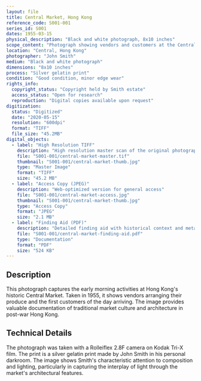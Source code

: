 ```yaml
---
layout: file
title: Central Market, Hong Kong
reference_code: S001-001
series_id: S001
dates: 1955-03-15
physical_description: "Black and white photograph, 8x10 inches"
scope_content: "Photograph showing vendors and customers at the Central Market in Hong Kong. Early morning scene with produce vendors setting up their stalls."
location: "Central, Hong Kong"
photographer: "John Smith"
medium: "Black and white photograph"
dimensions: "8x10 inches"
process: "Silver gelatin print"
condition: "Good condition, minor edge wear"
rights_info:
  copyright_status: "Copyright held by Smith estate"
  access_status: "Open for research"
  reproduction: "Digital copies available upon request"
digitization:
  status: "Digitized"
  date: "2020-05-15"
  resolution: "600dpi"
  format: "TIFF"
  file_size: "45.2MB"
digital_objects:
  - label: "High Resolution TIFF"
    description: "High resolution master scan of the original photograph"
    file: "S001-001/central-market-master.tif"
    thumbnail: "S001-001/central-market-thumb.jpg"
    type: "Master Image"
    format: "TIFF"
    size: "45.2 MB"
  - label: "Access Copy (JPEG)"
    description: "Web-optimized version for general access"
    file: "S001-001/central-market-access.jpg"
    thumbnail: "S001-001/central-market-thumb.jpg"
    type: "Access Copy"
    format: "JPEG"
    size: "2.1 MB"
  - label: "Finding Aid (PDF)"
    description: "Detailed finding aid with historical context and metadata"
    file: "S001-001/central-market-finding-aid.pdf"
    type: "Documentation"
    format: "PDF"
    size: "524 KB"
---
```


## Description

This photograph captures the early morning activities at Hong Kong's historic Central Market. Taken in 1955, it shows vendors arranging their produce and the first customers of the day arriving. The image provides valuable documentation of traditional market culture and architecture in post-war Hong Kong.

## Technical Details

The photograph was taken with a Rolleiflex 2.8F camera on Kodak Tri-X film. The print is a silver gelatin print made by John Smith in his personal darkroom. The image shows Smith's characteristic attention to composition and lighting, particularly in capturing the interplay of light through the market's architectural features.
